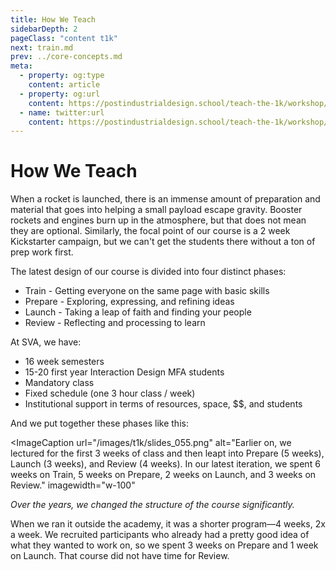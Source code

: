 ```yaml
---
title: How We Teach
sidebarDepth: 2
pageClass: "content t1k"
next: train.md
prev: ../core-concepts.md
meta:
  - property: og:type
    content: article  
  - property: og:url
    content: https://postindustrialdesign.school/teach-the-1k/workshop/how-we-teach/
  - name: twitter:url
    content: https://postindustrialdesign.school/teach-the-1k/workshop/how-we-teach/
---
```


# How We Teach

When a rocket is launched, there is an immense amount of preparation and material that goes into helping a small payload escape gravity. Booster rockets and engines burn up in the atmosphere, but that does not mean they are optional. Similarly, the focal point of our course is a 2 week Kickstarter campaign, but we can't get the students there without a ton of prep work first.

The latest design of our course is divided into four distinct phases:

* Train - Getting everyone on the same page with basic skills
* Prepare - Exploring, expressing, and refining ideas
* Launch - Taking a leap of faith and finding your people
* Review - Reflecting and processing to learn

At SVA, we have:

* 16 week semesters
* 15-20 first year Interaction Design MFA students
* Mandatory class
* Fixed schedule (one 3 hour class / week)
* Institutional support in terms of resources, space, $$, and students

And we put together these phases like this:



<ImageCaption
 url="/images/t1k/slides_055.png"
 alt="Earlier on, we lectured for the first 3 weeks of class and then leapt into Prepare (5 weeks), Launch (3 weeks), and Review (4 weeks). In our latest iteration, we spent 6 weeks on Train, 5 weeks on Prepare, 2 weeks on Launch, and 3 weeks on Review."
 imagewidth="w-100"
 >

 *Over the years, we changed the structure of the course significantly.*

 </ImageCaption>

When we ran it outside the academy, it was a shorter program—4 weeks, 2x a week. We recruited participants who already had a pretty good idea of what they wanted to work on, so we spent 3 weeks on Prepare and 1 week on Launch. That course did not have time for Review.
